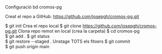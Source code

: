 

Configuració bd cromos-pg

Creat el repo a GitHub: https://github.com/josepgh/cromos-pg.git


	
$ git init	Crea el repo local
$ git clone https://github.com/josepgh/cromos-pg.git	Clona repo remot en local (crea la carpeta)
$ cd cromos-pg	
$ git add .	
$ git status	
$ git restore --staged .	Unstage TOTS els fitxers 
$ git commit	
$ git push origin main	
	
	


 
